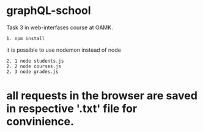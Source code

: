 # graphQL-school

Task 3 in web-interfases course at OAMK.

    1. npm install

it is possible to use nodemon instead of node

    2. 1 node students.js
    2. 2 node courses.js
    2. 3 node grades.js

# all requests in the browser are saved in respective '.txt' file for convinience.